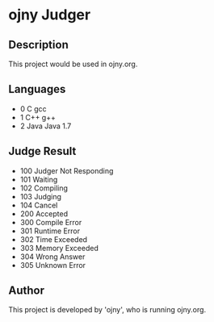 ojny Judger
===========

Description
-----------

This project would be used in ojny.org.

Languages
---------

- 0 C gcc
- 1 C++ g++
- 2 Java Java 1.7

Judge Result
------------

- 100 Judger Not Responding
- 101 Waiting
- 102 Compiling
- 103 Judging
- 104 Cancel
- 200 Accepted
- 300 Compile Error
- 301 Runtime Error
- 302 Time Exceeded
- 303 Memory Exceeded
- 304 Wrong Answer
- 305 Unknown Error

Author
------

This project is developed by 'ojny', who is running ojny.org.
